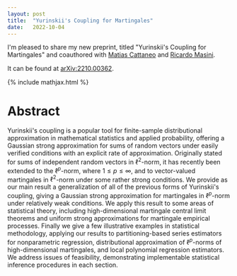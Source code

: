 ```yaml
---
layout: post
title:  "Yurinskii's Coupling for Martingales"
date:   2022-10-04
---
```



I'm pleased to share my new preprint,
titled "Yurinskii's Coupling for Martingales"
and coauthored with
[Matias Cattaneo](https://cattaneo.princeton.edu)
and
[Ricardo Masini](https://masini.princeton.edu).

It can be found at
[arXiv:2210.00362](https://arxiv.org/abs/2210.00362).

{% include mathjax.html %}


# Abstract

Yurinskii's coupling is a popular tool for finite-sample distributional approximation in mathematical statistics and applied probability, offering a Gaussian strong approximation for sums of random vectors under easily verified conditions with an explicit rate of approximation. Originally stated for sums of independent random vectors in $\ell^2$-norm, it has recently been extended to the $\ell^p$-norm, where $1 \leq p \leq \infty$, and to vector-valued martingales in $\ell^2$-norm under some rather strong conditions. We provide as our main result a generalization of all of the previous forms of Yurinskii's coupling, giving a Gaussian strong approximation for martingales in $\ell^p$-norm under relatively weak conditions. We apply this result to some areas of statistical theory, including high-dimensional martingale central limit theorems and uniform strong approximations for martingale empirical processes. Finally we give a few illustrative examples in statistical methodology, applying our results to partitioning-based series estimators for nonparametric regression, distributional approximation of $\ell^p$-norms of high-dimensional martingales, and local polynomial regression estimators. We address issues of feasibility, demonstrating implementable statistical inference procedures in each section.
